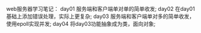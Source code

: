 web服务器学习笔记：
day01 服务端和客户端单对单的简单收发;
day02 在day01基础上添加错误处理，实际上更复杂;
day03 服务端和客户端单对多的简单收发，使用epoll实现并发;
day04 将day03功能抽象成为类，面向对象;
